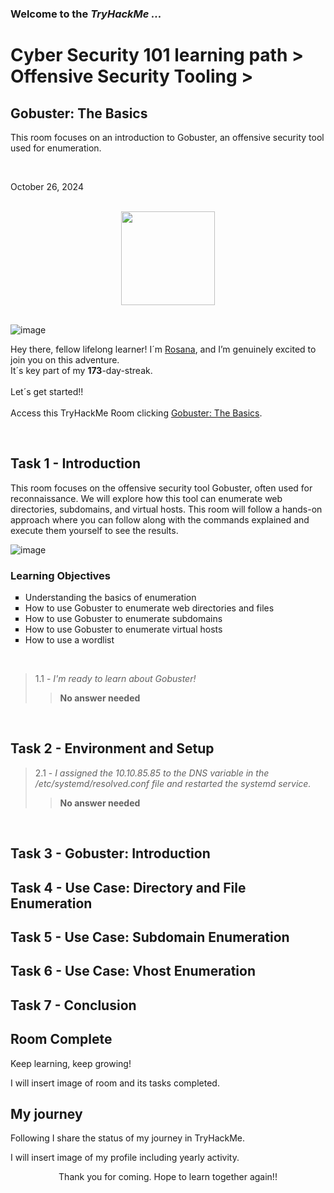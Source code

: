 <h3> Welcome to the <em>TryHackMe ...</em></h3>
<h1>Cyber Security 101 learning path > Offensive Security Tooling ></h1>
<h2>Gobuster: The Basics</h2>
<p>This room focuses on an introduction to Gobuster, an offensive security tool used for enumeration.</p><br>
<p>October 26, 2024<br></p><br>

<div style="display: flex; justify-content: center; align-items: center;">
    <img src="https://github.com/user-attachments/assets/e2a67dbb-62e2-420b-909d-e7ad2ae20837" width="150px" height="150px"/>
</div>
<br>

![image](https://github.com/user-attachments/assets/10997fe5-6a1f-4912-82f4-7b1b2fbfc5c0)

<p>Hey there, fellow lifelong learner! I´m <a href="https://www.linkedin.com/in/rosanafssantos/">Rosana</a>, and I’m genuinely excited to join you on this adventure.<br>
It´s key part of my <strong>173</strong>-day-streak.<br><br>
Let´s get started!!<br><br>
Access this TryHackMe Room clicking <a href="https://tryhackme.com/r/room/gobusterthebasics">Gobuster: The Basics</a>.</p><br>

<h2>Task 1 - Introduction</h2>
<p>This room focuses on the offensive security tool Gobuster, often used for reconnaissance. We will explore how this tool can enumerate web directories, subdomains, and virtual hosts. This room will follow a hands-on approach where you can follow along with the commands explained and execute them yourself to see the results.</p>

![image](https://github.com/user-attachments/assets/54016ab9-8a1b-4942-add5-7a897bd1d98e)

<h3>Learning Objectives</h3>
<ul style="list-style-type:square">
    <li>Understanding the basics of enumeration</li>
    <li>How to use Gobuster to enumerate web directories and files</li>
    <li>How to use Gobuster to enumerate subdomains</li>
    <li>How to use Gobuster to enumerate virtual hosts</li>
    <li>How to use a wordlist</li>
</ul></p>
<br>

> 1.1 - <em>I'm ready to learn about Gobuster!</em>
>> <strong>No answer needed</strong>
<p></p><br>

<h2>Task 2 - Environment and Setup</h2>

> 2.1 - <em>I assigned the 10.10.85.85 to the DNS variable in the /etc/systemd/resolved.conf file and restarted the systemd service.</em>
>> <strong>No answer needed</strong>
<p></p><br>

<h2>Task 3 - Gobuster: Introduction</h2>

<h2>Task 4 - Use Case: Directory and File Enumeration</h2>

<h2>Task 5 - Use Case: Subdomain Enumeration</h2>

<h2>Task 6 - Use Case: Vhost Enumeration</h2>

<h2>Task 7 - Conclusion</h2>

<h2>Room Complete</h2>
<p>Keep learning, keep growing!<br>

<p>I will insert image of room and its tasks completed.</p>

<h2>My journey</h2>
<p></p>Following I share the status of my journey in TryHackMe.</p>

<p>I will insert image of my profile including yearly activity.</p>

<p></p>

<p style="text-align: center;">Thank you for coming. Hope to learn together again!!</p>


